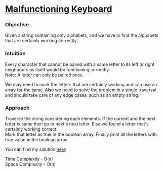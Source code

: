 
# [Malfunctioning Keyboard](https://github.com/Harikrishnan6336/DSC-NSEC-Algorithms/blob/master/2.%20String/malfunctioning_keyboard/malfunctioning_keyboard.md)

### Objective

Given a string containing only alphabets, and we have to find the alphabets that are certainly working correctly

### Intuition

Every character that cannot be paired with a same letter to its left or right neighbours as itself would be functioning correctly. <br>
Note: A letter can only be paired once. <br>

We may need to mark the letters that are certainly working and can use an array for the same. Also we need to solve the problem in a single traversal and should take care of any
edge cases, such as an empty string.

### Approach

Traverse the string considering each elements. If the current and the next letter is same then go to next's next letter. Else we found a letter that's certainly working correct. <br>
Mark that letter as true in the boolean array. Finally print all the letters with true value in the boolean array. 

You can find my solution [here](https://github.com/dscnsec/DSC-NSEC-Algorithms/blob/master/2.%20String/malfunctioning_keyboard/malfunctioning_keyboard_harikrishnan.cpp)

Time Complexity - O(n) <br>
Space Complexity - O(n) <br>

